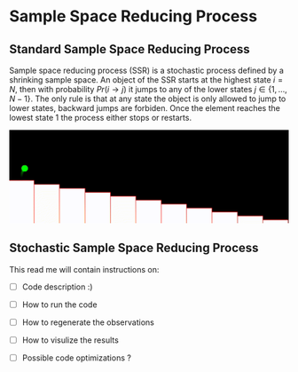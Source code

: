 # Sample Space Reducing Process 
## Standard Sample Space Reducing Process

Sample space reducing process (SSR) is a stochastic process defined by a shrinking sample space. An object of the SSR starts at the highest state $i=N$, then with probability $Pr(i \rightarrow j)$ it jumps to any of the lower states $j \in \{1, \dots, N-1\}$. The only rule is that at any state the object is only allowed to jump to lower states, backward jumps are forbiden. Once the element reaches the lowest state $1$ the process either stops or restarts. 

![](./std_ssr.gif)

## Stochastic Sample Space Reducing Process

This read me will contain instructions on: 
- [ ] Code description :) 
- [ ] How to run the code 
- [ ] How to regenerate the observations 
- [ ] How to visulize the results 
- [ ] Possible code optimizations ? 

